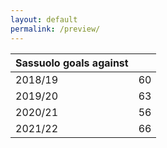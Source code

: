 ```yaml
---
layout: default
permalink: /preview/
---
```


| Sassuolo goals against | |
|---|---|
| 2018/19 | 60 |
| 2019/20 | 63 |
| 2020/21 | 56 |
| 2021/22 | 66 |
